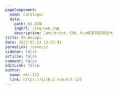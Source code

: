 ```yaml
---
pageComponent:
  name: Catalogue
  data:
    path: 01.前端
    imgUrl: /img/web.png
    description: JavaScript、ES6、Vue框架等前端技术
title: 00.DevOps
date: 2023-05-23 13:53:41
permalink: /devops/
sidebar: false
article: false
comment: false
editLink: false
author:
  name: mtl-123
  link: https://github.com/mtl-123
---
```

